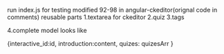run index.js for testing
modified 92-98 in angular-ckeditor(orignal code in comments)
reusable parts
1.textarea for ckeditor
2.quiz
3.tags

4.complete model looks like

{interactive_id:id,
  introduction:content,
  quizes: quizesArr
}
